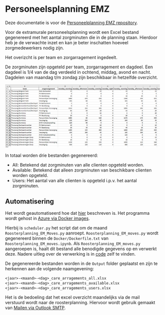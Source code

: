 # Personeelsplanning EMZ

Deze documentatie is voor de [Personeelplanning EMZ repository](https://github.com/Respectzorg/Extramuraal-Personeelplanning).

Voor de extramurale personeelsplanning wordt een Excel bestand gegenereerd met het aantal zorgminuten die in de planning staan. Hierdoor heb je de verwachte inzet en kan je beter inschatten hoeveel zorgmedewerkers nodig zijn.

Het overizcht is per team en zorgarragement ingedeelt.

De zorgminuten zijn opgeteld per team, zorgarragement en dagdeel. Een dagdeel is 1/4 van de dag verdeeld in ochtend, middag, avond en nacht. Dagdelen van maandag t/m zondag zijn beschikbaar in hetzelfde overzicht.

![Afbeelding van het Excel bestand](https://raw.githubusercontent.com/Respectzorg/Documentatie/main/Images/personeelsplanning_emz_excel_01.png?token=AQEYP3JH7CQDEHUGKEH4HTLA3LYCG "Afbeelding van het Excel bestand")

In totaal worden drie bestanden gegenereerd:

- All: Betekend dat zorgminuten van alle clienten opgeteld worden.
- Available: Betekend dat alleen zorgminuten van beschikbare clienten worden opgeteld.
- Users: Het aantal van alle clienten is opgeteld i.p.v. het aantal zorgminuten.

## Automatisering

Het wordt geautomatiseerd hoe dat [hier](https://github.com/Respectzorg/Documentatie/blob/main/Python/Automatisering%20bestanden%20zonder%20IAM.md) beschreven is. Het programma wordt gehost in [Azure via Docker images](https://github.com/Respectzorg/Documentatie/blob/main/Azure/Lessons%20Learned%20-%20Automatisering.md).

Hierbij is `scheduler.py` het script dat om de maand `Roosterplanning_EM_Moves.py` aanroept. `Roosterplanning_EM_moves.py` wordt gegenereerd binnen de `Docker/Dockerfile.txt` van `Roosterplanning_EM_moves.ipynb`. Als `Roosterplanning_EM_moves.py` aangeroepen is, haalt dit bestand alle benodigde gegevens op en verwerkt deze. Nadere uitleg over de verwerking is in [code](https://github.com/Respectzorg/Extramuraal-Personeelplanning/blob/master/Code/Deployment/Roosterplanning_EM_Moves.ipynb) zelf te vinden.

De gegenereerde bestanden worden in de `Output` folder geplaatst en zijn te herkennen aan de volgende naamgevening:

```
<jaar>-<maand>-<dag>_care_arragements_all.xlsx
<jaar>-<maand>-<dag>_care_arragements_available.xlsx
<jaar>-<maand>-<dag>_care_arragements_users.xlsx
```

Het is de bedoeling dat het excel overzicht maandelijks via de mail verstuurd wordt naar de roosterplanning. Hiervoor wordt gebruik gemaakt van [Mailen via Outlook SMTP](https://github.com/Respectzorg/Documentatie/blob/main/Python/Mailen%20via%20Outlook%20SMTP.md).
